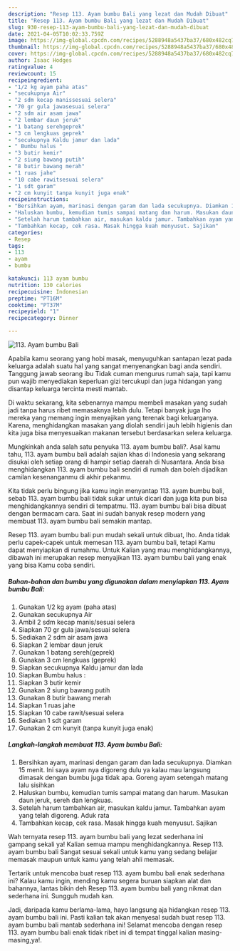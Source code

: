 ```yaml
---
description: "Resep 113. Ayam bumbu Bali yang lezat dan Mudah Dibuat"
title: "Resep 113. Ayam bumbu Bali yang lezat dan Mudah Dibuat"
slug: 930-resep-113-ayam-bumbu-bali-yang-lezat-dan-mudah-dibuat
date: 2021-04-05T10:02:33.759Z
image: https://img-global.cpcdn.com/recipes/5288948a5437ba37/680x482cq70/113-ayam-bumbu-bali-foto-resep-utama.jpg
thumbnail: https://img-global.cpcdn.com/recipes/5288948a5437ba37/680x482cq70/113-ayam-bumbu-bali-foto-resep-utama.jpg
cover: https://img-global.cpcdn.com/recipes/5288948a5437ba37/680x482cq70/113-ayam-bumbu-bali-foto-resep-utama.jpg
author: Isaac Hodges
ratingvalue: 4
reviewcount: 15
recipeingredient:
- "1/2 kg ayam paha atas"
- "secukupnya Air"
- "2 sdm kecap manissesuai selera"
- "70 gr gula jawasesuai selera"
- "2 sdm air asam jawa"
- "2 lembar daun jeruk"
- "1 batang serehgeprek"
- "3 cm lengkuas geprek"
- "secukupnya Kaldu jamur dan lada"
- " Bumbu halus "
- "3 butir kemir"
- "2 siung bawang putih"
- "8 butir bawang merah"
- "1 ruas jahe"
- "10 cabe rawitsesuai selera"
- "1 sdt garam"
- "2 cm kunyit tanpa kunyit juga enak"
recipeinstructions:
- "Bersihkan ayam, marinasi dengan garam dan lada secukupnya. Diamkan 15 menit. Ini saya ayam nya digoreng dulu ya kalau mau langsung dimasak dengan bumbu juga tidak apa. Goreng ayam setengah matang lalu sisihkan"
- "Haluskan bumbu, kemudian tumis sampai matang dan harum. Masukan daun jeruk, sereh dan lengkuas."
- "Setelah harum tambahkan air, masukan kaldu jamur. Tambahkan ayam yang telah digoreng. Aduk rata"
- "Tambahkan kecap, cek rasa. Masak hingga kuah menyusut. Sajikan"
categories:
- Resep
tags:
- 113
- ayam
- bumbu

katakunci: 113 ayam bumbu 
nutrition: 130 calories
recipecuisine: Indonesian
preptime: "PT16M"
cooktime: "PT37M"
recipeyield: "1"
recipecategory: Dinner

---
```



![113. Ayam bumbu Bali](https://img-global.cpcdn.com/recipes/5288948a5437ba37/680x482cq70/113-ayam-bumbu-bali-foto-resep-utama.jpg)

Apabila kamu seorang yang hobi masak, menyuguhkan santapan lezat pada keluarga adalah suatu hal yang sangat menyenangkan bagi anda sendiri. Tanggung jawab seorang ibu Tidak cuman mengurus rumah saja, tapi kamu pun wajib menyediakan keperluan gizi tercukupi dan juga hidangan yang disantap keluarga tercinta mesti mantab.

Di waktu  sekarang, kita sebenarnya mampu membeli masakan yang sudah jadi tanpa harus ribet memasaknya lebih dulu. Tetapi banyak juga lho mereka yang memang ingin menyajikan yang terenak bagi keluarganya. Karena, menghidangkan masakan yang diolah sendiri jauh lebih higienis dan kita juga bisa menyesuaikan makanan tersebut berdasarkan selera keluarga. 



Mungkinkah anda salah satu penyuka 113. ayam bumbu bali?. Asal kamu tahu, 113. ayam bumbu bali adalah sajian khas di Indonesia yang sekarang disukai oleh setiap orang di hampir setiap daerah di Nusantara. Anda bisa menghidangkan 113. ayam bumbu bali sendiri di rumah dan boleh dijadikan camilan kesenanganmu di akhir pekanmu.

Kita tidak perlu bingung jika kamu ingin menyantap 113. ayam bumbu bali, sebab 113. ayam bumbu bali tidak sukar untuk dicari dan juga kita pun bisa menghidangkannya sendiri di tempatmu. 113. ayam bumbu bali bisa dibuat dengan bermacam cara. Saat ini sudah banyak resep modern yang membuat 113. ayam bumbu bali semakin mantap.

Resep 113. ayam bumbu bali pun mudah sekali untuk dibuat, lho. Anda tidak perlu capek-capek untuk memesan 113. ayam bumbu bali, tetapi Kamu dapat menyiapkan di rumahmu. Untuk Kalian yang mau menghidangkannya, dibawah ini merupakan resep menyajikan 113. ayam bumbu bali yang enak yang bisa Kamu coba sendiri.

<!--inarticleads1-->

##### Bahan-bahan dan bumbu yang digunakan dalam menyiapkan 113. Ayam bumbu Bali:

1. Gunakan 1/2 kg ayam (paha atas)
1. Gunakan secukupnya Air
1. Ambil 2 sdm kecap manis/sesuai selera
1. Siapkan 70 gr gula jawa/sesuai selera
1. Sediakan 2 sdm air asam jawa
1. Siapkan 2 lembar daun jeruk
1. Gunakan 1 batang sereh(geprek)
1. Gunakan 3 cm lengkuas (geprek)
1. Siapkan secukupnya Kaldu jamur dan lada
1. Siapkan  Bumbu halus :
1. Siapkan 3 butir kemir
1. Gunakan 2 siung bawang putih
1. Gunakan 8 butir bawang merah
1. Siapkan 1 ruas jahe
1. Siapkan 10 cabe rawit/sesuai selera
1. Sediakan 1 sdt garam
1. Gunakan 2 cm kunyit (tanpa kunyit juga enak)




<!--inarticleads2-->

##### Langkah-langkah membuat 113. Ayam bumbu Bali:

1. Bersihkan ayam, marinasi dengan garam dan lada secukupnya. Diamkan 15 menit. Ini saya ayam nya digoreng dulu ya kalau mau langsung dimasak dengan bumbu juga tidak apa. Goreng ayam setengah matang lalu sisihkan
1. Haluskan bumbu, kemudian tumis sampai matang dan harum. Masukan daun jeruk, sereh dan lengkuas.
1. Setelah harum tambahkan air, masukan kaldu jamur. Tambahkan ayam yang telah digoreng. Aduk rata
1. Tambahkan kecap, cek rasa. Masak hingga kuah menyusut. Sajikan




Wah ternyata resep 113. ayam bumbu bali yang lezat sederhana ini gampang sekali ya! Kalian semua mampu menghidangkannya. Resep 113. ayam bumbu bali Sangat sesuai sekali untuk kamu yang sedang belajar memasak maupun untuk kamu yang telah ahli memasak.

Tertarik untuk mencoba buat resep 113. ayam bumbu bali enak sederhana ini? Kalau kamu ingin, mending kamu segera buruan siapkan alat dan bahannya, lantas bikin deh Resep 113. ayam bumbu bali yang nikmat dan sederhana ini. Sungguh mudah kan. 

Jadi, daripada kamu berlama-lama, hayo langsung aja hidangkan resep 113. ayam bumbu bali ini. Pasti kalian tak akan menyesal sudah buat resep 113. ayam bumbu bali mantab sederhana ini! Selamat mencoba dengan resep 113. ayam bumbu bali enak tidak ribet ini di tempat tinggal kalian masing-masing,ya!.

